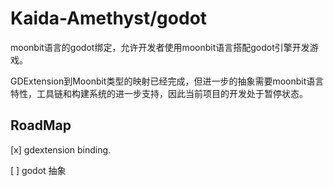 # Kaida-Amethyst/godot

moonbit语言的godot绑定，允许开发者使用moonbit语言搭配godot引擎开发游戏。

GDExtension到Moonbit类型的映射已经完成，但进一步的抽象需要moonbit语言特性，工具链和构建系统的进一步支持，因此当前项目的开发处于暂停状态。

## RoadMap

[x] gdextension binding.

[ ] godot 抽象
